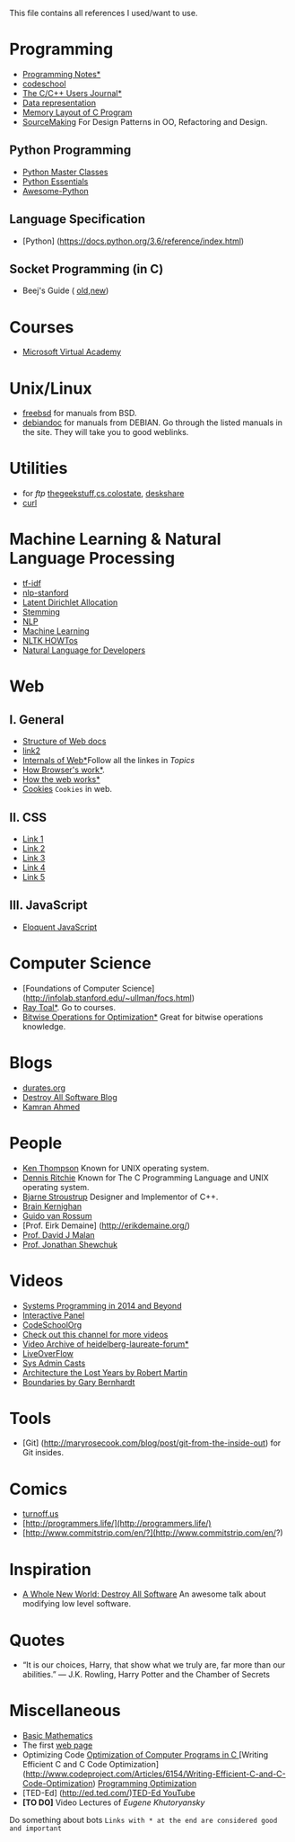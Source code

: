This file contains all references I used/want to use.

# Programming
- [Programming Notes\*](https://www3.ntu.edu.sg/home/ehchua/programming/index.html)
- [codeschool](codeschool.org)
- [The C/C++ Users Journal\*](http://collaboration.cmc.ec.gc.ca/science/rpn/biblio/ddj/Website/articles/)
- [Data representation](http://www.willamette.edu/~gorr/classes/cs130/lectures/data_rep.htm)
- [Memory Layout of C Program](http://www.geeksforgeeks.org/memory-layout-of-c-program/)
- [SourceMaking](https://sourcemaking.com/) For Design Patterns in OO, Refactoring and Design.


## Python Programming
- [Python Master Classes](http://www.dabeaz.com/finalgenerator/)
- [Python Essentials](http://www.programiz.com/article/python-self-why)
- [Awesome-Python](http://awesome-python.com/)

## Language Specification
- [Python] (https://docs.python.org/3.6/reference/index.html)

## Socket Programming (in C)
- Beej's Guide ( [old](http://www.gta.ufrj.br/ensino/eel878/sockets/index.html),[new](http://beej.us/guide/bgnet/output/html/multipage/index.html))


# Courses
- [Microsoft Virtual Academy](https://mva.microsoft.com/)


# Unix/Linux
- [freebsd](https://www.freebsd.org/doc/en_US.ISO8859-1/books/handbook/) for manuals from BSD.
- [debiandoc](https://www.debian.org/doc/) for manuals from DEBIAN. Go through the listed manuals in the site. They will take you to good weblinks.

# Utilities
- for *ftp* [thegeekstuff](http://www.thegeekstuff.com/2010/06/ftp-sftp-tutorial/),[cs.colostate](https://www.cs.colostate.edu/helpdocs/ftp.html), [deskshare](http://www.deskshare.com/resources/articles/ftp-how-to.aspx)
- [curl](http://www.thegeekstuff.com/2012/04/curl-examples/)


# Machine Learning & Natural Language Processing
- [tf-idf](http://www.tfidf.com/)
- [nlp-stanford](http://nlp.stanford.edu/IR-book/html/htmledition/contents-1.html)
- [Latent Dirichlet Allocation](http://blog.echen.me/2011/08/22/introduction-to-latent-dirichlet-allocation/)
- [Stemming](https://xapian.org/docs/stemming.html)
- [NLP](http://www.isi.edu/natural-language/teaching/cs544/spring13/)
- [Machine Learning](cs229.stanford.edu/materials.html)
- [NLTK HOWTos](http://www.nltk.org/howto/)
- [Natural Language for Developers](https://wit.ai/)

# Web

## I. General
- [Structure of Web docs](https://www.w3.org/TR/WD-html40-970708/struct/structop.html)
- [link2](https://www.w3.org/TR/WD-html40-970708/contents.html)
- [Internals of Web\*](https://developers.google.com/web/fundamentals/performance/critical-rendering-path/?hl=en)Follow all the linkes in *Topics*
- [How Browser's work\*](http://taligarsiel.com/Projects/howbrowserswork1.htm).
- [How the web works\*](http://www.garshol.priv.no/download/text/http-tut.html)
- [Cookies](https://www.youtube.com/watch?v=LHSSY8QNvew) `Cookies` in web.

## II. CSS
- [Link 1](https://specificity.keegan.st/)
- [Link 2](https://css-tricks.com/snippets/css/a-guide-to-flexbox/)
- [Link 3](http://css-tricks.com/)
- [Link 4](https://developer.mozilla.org/en/docs/Web/CSS/Specificity)
- [Link 5](http://flukeout.github.io/)

## III. JavaScript
- [Eloquent JavaScript](http://eloquentjavascript.net/)


# Computer Science
- [Foundations of Computer Science] (http://infolab.stanford.edu/~ullman/focs.html)
- [Ray Toal\*](http://cs.lmu.edu/~ray/). Go to courses.
- [Bitwise Operations for Optimization\*](http://guru.multimedia.cx/category/optimization/) Great for bitwise operations knowledge.


# Blogs
- [durates.org](http://duartes.org/gustavo/blog/archives/)
- [Destroy All Software Blog](https://www.destroyallsoftware.com/blog/)
- [Kamran Ahmed](http://kamranahmed.info/)


# People
- [Ken Thompson](http://amturing.acm.org/award_winners/thompson_4588371.cfm) Known for UNIX operating system.
- [Dennis Ritchie](http://amturing.acm.org/award_winners/ritchie_1506389.cfm) Known for The C Programming Language and UNIX operating system.
- [Bjarne Stroustrup](http://www.stroustrup.com/) Designer and Implementor of C++.
- [Brain Kernighan](https://www.cs.princeton.edu/~bwk/)
- [Guido van Rossum](https://www.python.org/~guido/)
- [Prof. Eirk Demaine] (http://erikdemaine.org/)
- [Prof. David J Malan](http://cs.harvard.edu/malan/)
- [Prof. Jonathan Shewchuk](https://people.eecs.berkeley.edu/~jrs/)

# Videos
- [Systems Programming in 2014 and Beyond](https://channel9.msdn.com/Events/Lang-NEXT/Lang-NEXT-2014/Panel-Systems-Programming-Languages-in-2014-and-Beyond)
- [Interactive Panel](https://channel9.msdn.com/Events/GoingNative/GoingNative-2012/Interactive-Panel-Ask-Us-Anything-?ocid=relatedsession)
- [CodeSchoolOrg](http://codeschool.org/)
- [Check out this channel for more videos](https://channel9.msdn.com/)
- [Video Archive of heidelberg-laureate-forum\*](http://www.heidelberg-laureate-forum.org/videoarchive/)
- [LiveOverFlow](https://www.youtube.com/channel/UClcE-kVhqyiHCcjYwcpfj9w)
- [Sys Admin Casts](https://sysadmincasts.com/)
- [Architecture the Lost Years by Robert Martin](https://www.youtube.com/watch?v=WpkDN78P884)
- [Boundaries by Gary Bernhardt](https://www.youtube.com/watch?v=yTkzNHF6rMs)

# Tools
- [Git] (http://maryrosecook.com/blog/post/git-from-the-inside-out) for Git insides.

# Comics
- [turnoff.us](http://turnoff.us)
- [http://programmers.life/](http://programmers.life/)
- [http://www.commitstrip.com/en/?](http://www.commitstrip.com/en/?)

# Inspiration
- [A Whole New World: Destroy All Software](https://www.destroyallsoftware.com/talks/a-whole-new-world) An awesome talk about modifying low level software.


# Quotes

- “It is our choices, Harry, that show what we truly are, far more than
our abilities.” ― J.K. Rowling, Harry Potter and the Chamber of Secrets



# Miscellaneous
- [Basic Mathematics](https://www.reddit.com/r/YouShouldKnow/comments/7d0fqs/ysk_the_us_navy_has_a_set_of_manuals_to_teach/)
- The first [web page](https://www.w3.org/History/19921103-hypertext/hypertext/WWW/TheProject.html)
- Optimizing Code [Optimization of Computer Programs in C ](http://icps.u-strasbg.fr/~bastoul/local_copies/lee.html) [Writing Efficient C and C Code Optimization] (http://www.codeproject.com/Articles/6154/Writing-Efficient-C-and-C-Code-Optimization) [Programming Optimization](http://www.azillionmonkeys.com/qed/optimize.html)
- [TED-Ed] (http://ed.ted.com/)[TED-Ed YouTube](https://www.youtube.com/user/TEDEducation)
- **[TO DO]** Video Lectures of *Eugene Khutoryansky* 


Do something about bots
`Links with * at the end are considered good and important`

